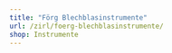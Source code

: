 ```yaml
---
title: "Förg Blechblasinstrumente"
url: /zirl/foerg-blechblasinstrumente/
shop: Instrumente
---
```

